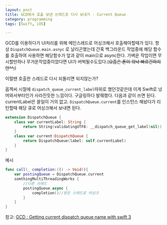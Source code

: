```yaml
---
layout: post
title: GCD에서 호출 보낸 쓰레드로 다시 보내기 - Current Queue
category: programming
tags: [Swift, iOS]

---
```


GCD를 이용하다가 UI처리를 위해 메인스레드로 어싱크해서 호출해야할때가 있다. 항상 `DispatchQueue.main.asnyc` 로 날리곤했는데 간혹 백그라운드 작업중에 해당 함수를 호출하여 사용하면 해당함수가 앞과 같이 main으로 async한다. 가벼운 작업이면 무시할만하나 무거운작업중이었다면 UI가 버벅될수도있다.(~~요즘은 폰이 워낙 빠르긴하지만^^;~~)

이럴땐 호출한 스레드로 다시 되돌리면 되지않는가?

옵젝씨 시절에 `dispatch_queue_current_label`따위로 했던것같은데 이게 Swift로 넝머와서부터인가 사라진듯한 느낌이다. 구글링하다 발줴했다.
다음과 같이 쓰면 된다. currentLabel은 쓸일이 거의 없고. `DispatchQueue.current`를 인스턴스 해놨다가 리턴할때 해당 큐로 어싱크해서 보내면 된다.

```swift
extension DispatchQueue {
    class var currentLabel: String {
        return String(validatingUTF8: __dispatch_queue_get_label(nil))!
    }
    class var current:DispatchQueue {
        return DispatchQueue(label: self.currentLabel)
    }
}

```

예시
```swift
func call(_ completion:(() -> Void)){
	var postingQueue = DispatchQueue.current
	somthingMultiThreadingWorks {
		//다른 쓰레드
		postingQueue.async {
			completion()//받은 스레드로 어싱크
		}
	}
}
```


참고: [GCD : Getting current dispatch queue name with	swift 3](https://lists.swift.org/pipermail/swift-users/Week-of-Mon-20160613/002280.html)


